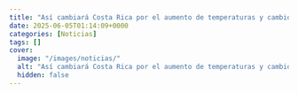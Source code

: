 ```yaml
---
title: "Así cambiará Costa Rica por el aumento de temperaturas y cambios en lluvias"
date: 2025-06-05T01:14:09+0000
categories: [Noticias]
tags: []
cover:
  image: "/images/noticias/"
  alt: "Así cambiará Costa Rica por el aumento de temperaturas y cambios en lluvias"
  hidden: false
---
```



